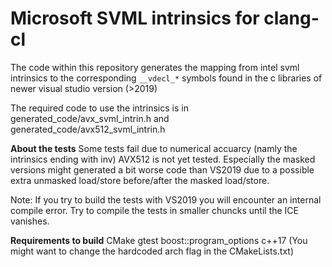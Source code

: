 # Microsoft SVML intrinsics for clang-cl

The code within this repository generates the mapping from intel svml intrinsics to the corresponding `__vdecl_*` symbols found in the c libraries of newer visual studio version (>2019)

The required code to use the intrinsics is in generated_code/avx_svml_intrin.h and generated_code/avx512_svml_intrin.h

__About the tests__
Some tests fail due to numerical accuarcy (namly the intrinsics ending with inv)
AVX512 is not yet tested. Especially the masked versions might generated a bit worse code than VS2019 due to a possible extra unmasked load/store before/after the masked load/store.

Note: If you try to build the tests with VS2019 you will encounter an internal compile error. Try to compile the tests in smaller chuncks until the ICE vanishes.

__Requirements to build__
CMake
gtest
boost::program_options
c++17
(You might want to change the hardcoded arch flag in the CMakeLists.txt)


